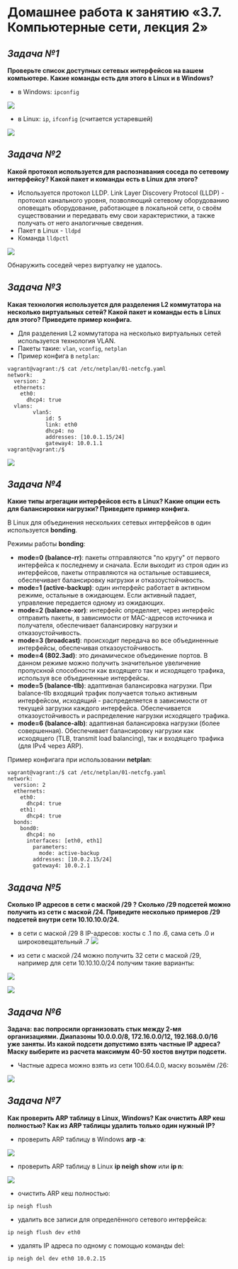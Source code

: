 # **Домашнее работа к занятию «3.7. Компьютерные сети, лекция 2»**
## _Задача №1_
**Проверьте список доступных сетевых интерфейсов на вашем компьютере. Какие команды есть для этого в Linux и в Windows?**

- в Windows: `ipconfig`

![](image/ipconfig.png)
- в Linux: `ip`, `ifconfig` (считается устаревшей)

![](image/ip_a.png)

## _Задача №2_
**Какой протокол используется для распознавания соседа по сетевому интерфейсу? Какой пакет и команды есть в Linux для этого?**

- Используется протокол LLDP. Link Layer Discovery Protocol (LLDP) - протокол канального уровня, позволяющий сетевому оборудованию оповещать оборудование, работающее в локальной сети, о своём существовании и передавать ему свои характеристики, а также получать от него аналогичные сведения.
- Пакет в Linux - `lldpd`
- Команда `lldpctl`

![](image/lldpctl.png)

Обнаружить соседей через виртуалку не удалось.

## _Задача №3_
**Какая технология используется для разделения L2 коммутатора на несколько виртуальных сетей? Какой пакет и команды есть в Linux для этого? Приведите пример конфига.**

- Для разделения L2 коммутатора на несколько виртуальных сетей используется технология VLAN.
- Пакеты такие: `vlan`, `vconfig`, `netplan`
- Пример конфига в `netplan`:
```
vagrant@vagrant:/$ cat /etc/netplan/01-netcfg.yaml
network:
  version: 2
  ethernets:
    eth0:
      dhcp4: true
  vlans:
        vlan5:
            id: 5
            link: eth0
            dhcp4: no
            addresses: [10.0.1.15/24]
            gateway4: 10.0.1.1
vagrant@vagrant:/$
```
![](image/vlan.png)

## _Задача №4_
**Какие типы агрегации интерфейсов есть в Linux? Какие опции есть для балансировки нагрузки? Приведите пример конфига.**

В Linux для объединения нескольких сетевых интерфейсов в один используется **bonding**.

Режимы работы **bonding**:
- **mode=0 (balance-rr)**: пакеты отправляются "по кругу" от первого интерфейса к последнему и сначала. Если выходит из строя один из интерфейсов, пакеты отправляются на остальные оставшиеся, обеспечивает балансировку нагрузки и отказоустойчивость.
- **mode=1 (active-backup)**: один интерфейс работает в активном режиме, остальные в ожидающем. Если активный падает, управление передается одному из ожидающих.
- **mode=2 (balance-xor)**: интерфейс определяет, через интерфейс отправить пакеты, в зависимости от MAC-адресов источника и получателя, обеспечивает балансировку нагрузки и отказоустойчивость.
- **mode=3 (broadcast)**: происходит передача во все объединенные интерфейсы, обеспечивая отказоустойчивость.
- **mode=4 (802.3ad)**: это динамическое объединение портов. В данном режиме можно получить значительное увеличение пропускной способности как входящего так и исходящего трафика, используя все объединенные интерфейсы.
- **mode=5 (balance-tlb)**: адаптивная балансировка нагрузки. При balance-tlb входящий трафик получается только активным интерфейсом, исходящий - распределяется в зависимости от текущей загрузки каждого интерфейса. Обеспечивается отказоустойчивость и распределение нагрузки исходящего трафика.
- **mode=6 (balance-alb)**: адаптивная балансировка нагрузки (более совершенная). Обеспечивает балансировку нагрузки как исходящего (TLB, transmit load balancing), так и входящего трафика (для IPv4 через ARP). 

Пример конфигага при использовании **netplan**:
```
vagrant@vagrant:/$ cat /etc/netplan/01-netcfg.yaml
network:
  version: 2
  ethernets:
    eth0:
      dhcp4: true
    eth1:
      dhcp4: true  
  bonds:
    bond0:
      dhcp4: no
      interfaces: [eth0, eth1]
        parameters:
          mode: active-backup
        addresses: [10.0.2.15/24]
        gateway4: 10.0.2.1
```

## _Задача №5_
**Сколько IP адресов в сети с маской /29 ? Сколько /29 подсетей можно получить из сети с маской /24. Приведите несколько примеров /29 подсетей внутри сети 10.10.10.0/24.**

- в сети с маской /29 8 IP-адресов: хосты с .1 по .6, сама сеть .0 и широковещательный .7
![](image/5_1.png)

- из сети с маской /24 можно получить 32 сети с маской /29, например для сети 10.10.10.0/24 получим такие варианты:

![](image/5_2-1.png)

![](image/5_2-2.png)

## _Задача №6_
**Задача: вас попросили организовать стык между 2-мя организациями. Диапазоны 10.0.0.0/8, 172.16.0.0/12, 192.168.0.0/16 уже заняты. Из какой подсети допустимо взять частные IP адреса? Маску выберите из расчета максимум 40-50 хостов внутри подсети.**

- Частные адреса можно взять из сети 100.64.0.0, маску возьмём /26:

![](image/6_1.png)

## _Задача №7_
**Как проверить ARP таблицу в Linux, Windows? Как очистить ARP кеш полностью? Как из ARP таблицы удалить только один нужный IP?**

- проверить ARP таблицу в Windows **arp -a**:

![](image/7_1.png)

- проверить ARP таблицу в Linux **ip neigh show** или **ip n**:

![](image/7_2.png)

- очистить ARP кеш полностью:
```
ip neigh flush
```
- удалить все записи для определённого сетевого интерфейса:
```
ip neigh flush dev eth0
```
- удалять IP адреса по одному с помощью команды del:
```
ip neigh del dev eth0 10.0.2.15
```



